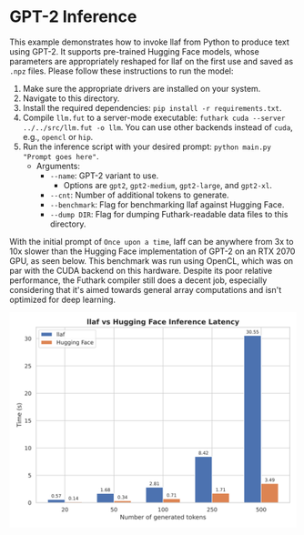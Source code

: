 # GPT-2 Inference

This example demonstrates how to invoke llaf from Python to produce text using GPT-2. It supports pre-trained Hugging Face models, whose parameters are appropriately reshaped for llaf on the first use and saved as `.npz` files. Please follow these instructions to run the model:

1. Make sure the appropriate drivers are installed on your system.
2. Navigate to this directory.
3. Install the required dependencies: `pip install -r requirements.txt`.
4. Compile `llm.fut` to a server-mode executable: `futhark cuda --server ../../src/llm.fut -o llm`. You can use other backends instead of `cuda`, e.g., `opencl` or `hip`.
5. Run the inference script with your desired prompt: `python main.py "Prompt goes here"`.
    * Arguments:
      * `--name`: GPT-2 variant to use.
          * Options are `gpt2`, `gpt2-medium`, `gpt2-large`, and `gpt2-xl`.
      * `--cnt`: Number of additional tokens to generate.
      * `--benchmark`: Flag for benchmarking llaf against Hugging Face.
      * `--dump DIR`: Flag for dumping Futhark-readable data files to this directory.

With the initial prompt of `Once upon a time`, laff can be anywhere from 3x to 10x slower than the Hugging Face implementation of GPT-2 on an RTX 2070 GPU, as seen below. This benchmark was run using OpenCL, which was on par with the CUDA backend on this hardware. Despite its poor relative performance, the Futhark compiler still does a decent job, especially considering that it's aimed towards general array computations and isn't optimized for deep learning.

<p align="center">
  <img src="perf.svg" alt="llaf vs Hugging Face performance" width="600"/>
</p>
